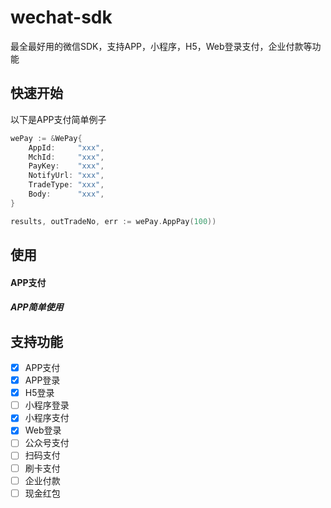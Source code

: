 # wechat-sdk
最全最好用的微信SDK，支持APP，小程序，H5，Web登录支付，企业付款等功能

## 快速开始
以下是APP支付简单例子
```go
wePay := &WePay{
	AppId:     "xxx",
	MchId:     "xxx",
	PayKey:    "xxx",
	NotifyUrl: "xxx",
	TradeType: "xxx",
	Body:      "xxx",
}

results, outTradeNo, err := wePay.AppPay(100))
```

## 使用


#### APP支付

##### APP简单使用

## 支持功能

- [x] APP支付
- [x] APP登录
- [x] H5登录
- [ ] 小程序登录
- [x] 小程序支付
- [x] Web登录
- [ ] 公众号支付
- [ ] 扫码支付
- [ ] 刷卡支付
- [ ] 企业付款
- [ ] 现金红包
